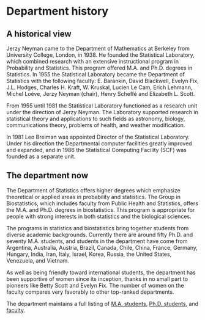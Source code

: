 # Department history

## A historical view

Jerzy Neyman came to the Department of Mathematics at Berkeley from University College, London, in 1938. He founded the Statistical Laboratory, which combined research with an extensive instructional program in Probability and Statistics. This program offered M.A. and Ph.D. degrees in Statistics. In 1955 the Statistical Laboratory became the Department of Statistics with the following faculty: E. Barankin, David Blackwell, Evelyn Fix, J.L. Hodges, Charles H. Kraft, W. Kruskal, Lucien Le Cam, Erich Lehmann, Michel Loève, Jerzy Neyman (chair), Henry Scheffé and Elizabeth L. Scott.

From 1955 until 1981 the Statistical Laboratory functioned as a research unit under the direction of Jerzy Neyman. The Laboratory supported research in statistical theory and applications to such fields as astronomy, biology, communications theory, problems of health, and weather modification.

In 1981 Leo Breiman was appointed Director of the Statistical Laboratory. Under his direction the Departmental computer facilities greatly improved and expanded, and in 1986 the Statistical Computing Facility (SCF) was founded as a separate unit.

## The department now

The Department of Statistics offers higher degrees which emphasize theoretical or applied areas in probability and statistics. The Group in Biostatistics, which includes faculty from Public Health and Statistics, offers the M.A. and Ph.D. degrees in biostatistics. This program is appropriate for people with strong interests in both statistics and the biological sciences.

The programs in statistics and biostatistics bring together students from diverse academic backgrounds. Currently there are around fifty Ph.D. and seventy M.A. students, and students in the department have come from Argentina, Australia, Austria, Brazil, Canada, Chile, China, France, Germany, Hungary, India, Iran, Italy, Israel, Korea, Russia, the United States, Venezuela, and Vietnam.

As well as being friendly toward international students, the department has been supportive of women since its inception, thanks in no small part to pioneers like Betty Scott and Evelyn Fix. The number of women on the faculty compares very favorably to other top-ranked departments.

The department maintains a full listing of [M.A. students](https://statistics.berkeley.edu/people/students/masters), [Ph.D. students](https://statistics.berkeley.edu/people/students/phd), and [faculty](https://statistics.berkeley.edu/people/faculty).
